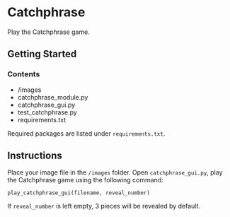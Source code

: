 # Catchphrase

Play the Catchphrase game.

## Getting Started

### Contents
- /images
- catchphrase_module.py
- catchphrase_gui.py
- test_catchphrase.py
- requirements.txt

Required packages are listed under ```requirements.txt```.

## Instructions
Place your image file in the ```/images``` folder.
Open ```catchphrase_gui.py```, play the Catchphrase game using the following command:
```
play_catchphrase_gui(filename, reveal_number)
```
If ```reveal_number``` is left empty, 3 pieces will be revealed by default.